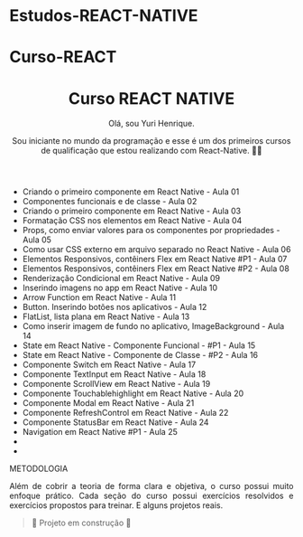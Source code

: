 # Estudos-REACT-NATIVE
# Curso-REACT

<h1 align="center"> Curso REACT NATIVE </h1>
<header>
Olá, sou Yuri Henrique.

Sou iniciante no mundo da programação e esse é um dos primeiros cursos de qualificação que estou realizando com React-Native. 🌟🚀

 

</header>
<body>
<ul>
 <li> Criando o primeiro componente em React Native    - Aula 01 </li>
<li> Componentes funcionais e de classe         - Aula 02 </li>
<li> Criando o primeiro componente em React Native       - Aula 03</li>
<li> Formatação CSS nos elementos em React Native      - Aula 04 </li>
<li> Props, como enviar valores para os componentes por propriedades       - Aula 05 </li>
<li> Como usar CSS externo em arquivo separado no React Native       - Aula 06 </li>
<li> Elementos Responsivos, contêiners Flex em React Native #P1     - Aula 07 </li>
<li> Elementos Responsivos, contêiners Flex em React Native #P2    - Aula 08 </li>
<li> Renderização Condicional em React Native      - Aula 09 </li>
<li>  Inserindo imagens no app em React Native      - Aula 10 </li>
<li> Arrow Function em React Native       - Aula 11 </li>
<li> Button. Inserindo botões nos aplicativos       -  Aula 12 </li>
<li> FlatList, lista plana em React Native     - Aula 13  </li>
<li> Como inserir imagem de fundo no aplicativo, ImageBackground     - Aula 14 </li>
<li> State em React Native - Componente Funcional - #P1     -  Aula 15 </li>
<li> State em React Native - Componente de Classe - #P2      - Aula 16 </li>
<li> Componente Switch em React Native        - Aula 17 </li>
<li> Componente TextInput em React Native     - Aula 18 </li>
<li> Componente ScrollView em React Native    - Aula 19 </li>
<li> Componente Touchablehighlight em React Native     - Aula 20 </li>
<li> Componente Modal em React Native      - Aula 21 </li>
<li> Componente RefreshControl em React Native      - Aula 22 </li>
<li> Componente StatusBar em React Native - Aula 24 </li>
<li> Navigation em React Native #P1 - Aula 25 </li>
<li> </li>
<li> </li>
 </ul>


METODOLOGIA
<p align ="justify">Além de cobrir a teoria de forma clara e objetiva, o curso possui muito enfoque prático. Cada seção do curso possui exercícios resolvidos e exercícios propostos para  treinar. E alguns  projetos  reais. </p>

> :construction: Projeto em construção :construction:
